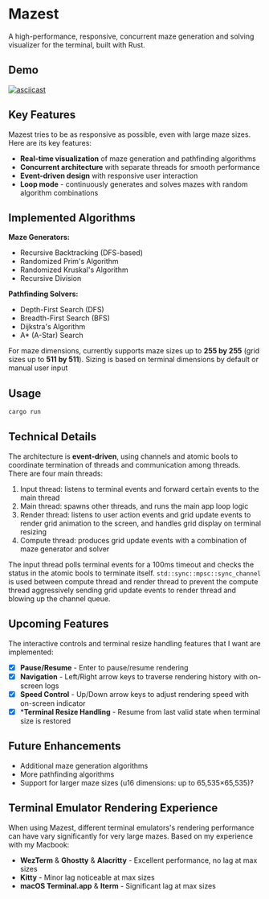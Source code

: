 # Mazest

A high-performance, responsive, concurrent maze generation and solving visualizer for the terminal, built with Rust.

## Demo

[![asciicast](https://asciinema.org/a/37n2GR48FxXtdM3w4afXky4Ku.svg)](https://asciinema.org/a/37n2GR48FxXtdM3w4afXky4Ku)

## Key Features

Mazest tries to be as responsive as possible, even with large maze sizes. Here are its key features:

- **Real-time visualization** of maze generation and pathfinding algorithms
- **Concurrent architecture** with separate threads for smooth performance
- **Event-driven design** with responsive user interaction
- **Loop mode** - continuously generates and solves mazes with random algorithm combinations

## Implemented Algorithms

**Maze Generators:**

- Recursive Backtracking (DFS-based)
- Randomized Prim's Algorithm
- Randomized Kruskal's Algorithm
- Recursive Division

**Pathfinding Solvers:**

- Depth-First Search (DFS)
- Breadth-First Search (BFS)
- Dijkstra's Algorithm
- A\* (A-Star) Search

For maze dimensions, currently supports maze sizes up to **255 by 255** (grid sizes up to **511 by 511**). Sizing is based on terminal dimensions by default or manual user input

## Usage

```bash
cargo run
```

## Technical Details

The architecture is **event-driven**, using channels and atomic bools to coordinate termination of threads and communication among threads. There are four main threads:
1. Input thread: listens to terminal events and forward certain events to the main thread
2. Main thread: spawns other threads, and runs the main app loop logic
3. Render thread: listens to user action events and grid update events to render grid animation to the screen, and handles grid display on terminal resizing
4. Compute thread: produces grid update events with a combination of maze generator and solver

The input thread polls terminal events for a 100ms timeout and checks the status in the atomic bools to terminate itself. `std::sync::mpsc::sync_channel` is used between compute thread and render thread to prevent the compute thread aggressively sending grid update events to render thread and blowing up the channel queue.

## Upcoming Features

The interactive controls and terminal resize handling features that I want are implemented:

- [x] **Pause/Resume** - Enter to pause/resume rendering
- [x] **Navigation** - Left/Right arrow keys to traverse rendering history with on-screen logs
- [x] **Speed Control** - Up/Down arrow keys to adjust rendering speed with on-screen indicator
- [x] ***Terminal Resize Handling** - Resume from last valid state when terminal size is restored

## Future Enhancements

- Additional maze generation algorithms
- More pathfinding algorithms
- Support for larger maze sizes (u16 dimensions: up to 65,535×65,535)?

## Terminal Emulator Rendering Experience

When using Mazest, different terminal emulators's rendering performance can have vary significantly for very large mazes. Based on my experience with my Macbook:

- **WezTerm** & **Ghostty** & **Alacritty** - Excellent performance, no lag at max sizes
- **Kitty** - Minor lag noticeable at max sizes
- **macOS Terminal.app** & **Iterm** - Significant lag at max sizes
